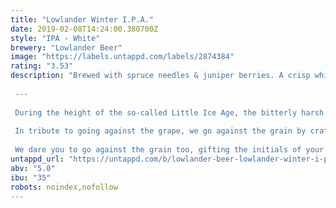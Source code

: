 ```yaml
---
title: "Lowlander Winter I.P.A."
date: 2019-02-08T14:24:00.380700Z
style: "IPA - White"
brewery: "Lowlander Beer"
image: "https://labels.untappd.com/labels/2874384"
rating: "3.53"
description: "Brewed with spruce needles & juniper berries. A crisp white i.p.a. with hoppy notes and a resinous citrus kick  ---  During the height of the so-called Little Ice Age, the bitterly harsh winters caused canals and rivers to freeze. Amid bone-chilling temperatures people turned from wine to beer as grains were greater survivors of cold than grapes.  In tribute to going against the grape, we go against the grain by crafting a White IPA rather than the typical dark beers common in the winter months.   We dare you to go against the grain too, gifting the initials of your loved ones in bottles of refreshing Winter IPA instead of chocolate letters."
untappd_url: "https://untappd.com/b/lowlander-beer-lowlander-winter-i-p-a/2874384"
abv: "5.0"
ibu: "35"
robots: noindex,nofollow
---
```

